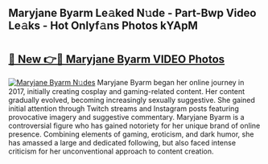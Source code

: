 ## Maryjane Byarm Le𝚊ked N𝚞de - Part-Bwp Video Le𝚊ks - Hot Onlyf𝚊ns Photos kYApM

# <h2><a href="http://ab74484.deff.icu/?id=Maryjane+Byarm">🔗 New 👉🔴 Maryjane Byarm VIDEO Photos</a></h2>

[![Maryjane Byarm N𝚞des](https://i.imgur.com/rIISA9y.gif)](http://ab74484.deff.icu/?id=Maryjane+Byarm)
Maryjane Byarm began her online journey in 2017, initially creating cosplay and gaming-related content. Her content gradually evolved, becoming increasingly sexually suggestive. She gained initial attention through Twitch streams and Instagram posts featuring provocative imagery and suggestive commentary. Maryjane Byarm is a controversial figure who has gained notoriety for her unique brand of online presence. Combining elements of gaming, eroticism, and dark humor, she has amassed a large and dedicated following, but also faced intense criticism for her unconventional approach to content creation.
